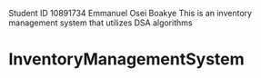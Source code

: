 Student ID 10891734 Emmanuel Osei Boakye
This is an inventory management system that utilizes DSA algorithms
# InventoryManagementSystem
